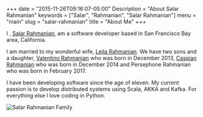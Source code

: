 +++
date = "2015-11-26T09:16:07-05:00"
Description = "About Salar Rahmanian"
keywords = ["Salar", "Rahmanian", "Salar Rahmanian"]
menu = "main"
slug = "salar-rahmanian"
title = "About Me"
+++

I , [Salar Rahmanian](https://www.softinio.com), am a software developer based in San Francisco Bay area, California.

I am married to my wonderful wife, [Leila Rahmanian](http://www.foofoolmom.com). We have two sons and a daughter, [Valentino Rahmanian](http://www.valentinorahmanian.com) who was born in December 2013, [Caspian Rahmanian](http://www.caspianrahmanian.com) who was born in December 2014 and Persephone Rahmanian who was born in February 2017.

I have been developing software since the age of eleven. My current passion is
to develop distributed systems using Scala, AKKA and Kafka. For everything else I love coding in Python.

![Salar Rahmanian Family](/img/SalarRahmanianFamily.jpg)

